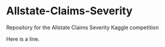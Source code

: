 # Allstate-Claims-Severity
Repository for the Allstate Claims Severity Kaggle competition

Here is a line. 